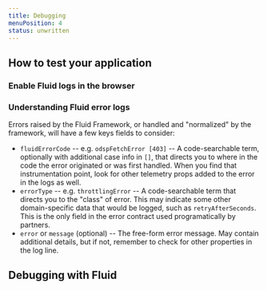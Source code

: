```yaml
---
title: Debugging
menuPosition: 4
status: unwritten
---
```


## How to test your application

### Enable Fluid logs in the browser

### Understanding Fluid error logs

Errors raised by the Fluid Framework, or handled and "normalized" by the framework, will have a few keys fields to consider:

* `fluidErrorCode` -- e.g. `odspFetchError [403]` -- A code-searchable term, optionally with additional case info in `[]`, that directs you to where in the code the error originated or was first handled.  When you find that instrumentation point, look for other telemetry props added to the error in the logs as well.
* `errorType` -- e.g. `throttlingError` -- A code-searchable term that directs you to the "class" of error.  This may indicate some other domain-specific data that would be logged, such as `retryAfterSeconds`.  This is the only field in the error contract used programatically by partners.
* `error` or `message` (optional) -- The free-form error message. May contain additional details, but if not, remember to check for other properties in the log line.

## Debugging with Fluid
